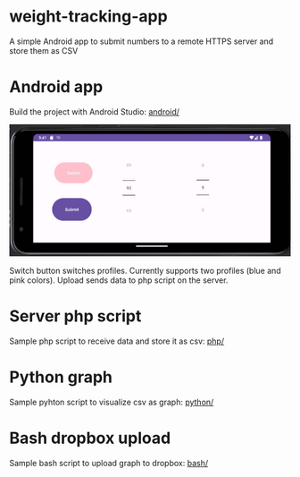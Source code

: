 # weight-tracking-app

A simple Android app to submit numbers to a remote HTTPS server and store them as CSV

# Android app

Build the project with Android Studio: [android/](android/)

![android.jpg](android.jpg)

Switch button switches profiles. Currently supports two profiles (blue and pink colors).
Upload sends data to php script on the server.

# Server php script

Sample php script to receive data and store it as csv: [php/](php/)

# Python graph

Sample pyhton script to visualize csv as graph: [python/](python/)

# Bash dropbox upload

Sample bash script to upload graph to dropbox: [bash/](bash/)


